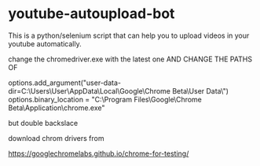 # youtube-autoupload-bot
This is a python/selenium script that can help you to upload videos in your youtube automatically.


change the chromedriver.exe with the latest one AND CHANGE THE PATHS OF



options.add_argument("user-data-dir=C:\\Users\\User\\AppData\\Local\Google\\Chrome Beta\\User Data\\")
options.binary_location = "C:\\Program Files\\Google\\Chrome Beta\\Application\\chrome.exe"

but double backslace

download chrom drivers from

https://googlechromelabs.github.io/chrome-for-testing/
